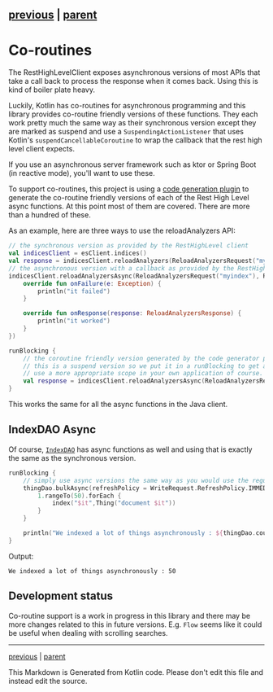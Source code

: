 [previous](search.md) | [parent](index.md)
---

# Co-routines

The RestHighLevelClient exposes asynchronous versions of most APIs that take a call back to process
the response when it comes back. Using this is kind of boiler plate heavy. 

Luckily, Kotlin has co-routines for asynchronous programming and this library provides co-routine 
friendly versions of these functions. They each work pretty much the same way as their synchronous 
version except they are marked as suspend and use a `SuspendingActionListener` that uses Kotlin's
`suspendCancellableCoroutine` to wrap the callback that the rest high level client expects.

If you use an asynchronous server framework such as ktor or Spring Boot (in reactive mode), you'll
want to use these.

To support co-routines, this project is using a 
[code generation plugin](https://github.com/jillesvangurp/es-kotlin-codegen-plugin) 
to generate the co-routine friendly versions of each of the
Rest High Level async functions. At this point most of them are covered. There are more than a hundred 
of these. 

As an example, here are three ways to use the reloadAnalyzers API:

```kotlin
// the synchronous version as provided by the RestHighLevel client
val indicesClient = esClient.indices()
val response = indicesClient.reloadAnalyzers(ReloadAnalyzersRequest("myindex"), RequestOptions.DEFAULT)
// the asynchronous version with a callback as provided by the RestHighLevel client
indicesClient.reloadAnalyzersAsync(ReloadAnalyzersRequest("myindex"), RequestOptions.DEFAULT, object : ActionListener<ReloadAnalyzersResponse> {
    override fun onFailure(e: Exception) {
        println("it failed")
    }

    override fun onResponse(response: ReloadAnalyzersResponse) {
        println("it worked")
    }
})

runBlocking {
    // the coroutine friendly version generated by the code generator plugin
    // this is a suspend version so we put it in a runBlocking to get a coroutine scope
    // use a more appropriate scope in your own application of course.
    val response = indicesClient.reloadAnalyzersAsync(ReloadAnalyzersRequest("myindex"), RequestOptions.DEFAULT)
}
```

This works the same for all the async functions in the Java client. 

## IndexDAO Async

Of course, [`IndexDAO`](https://github.com/jillesvangurp/es-kotlin-wrapper-client/tree/master/src/main/kotlin/io/inbot/eskotlinwrapper/IndexDAO.kt) has async functions as well and using that is 
exactly the same as the synchronous version.

```kotlin
runBlocking {
    // simply use async versions the same way as you would use the regular versions
    thingDao.bulkAsync(refreshPolicy = WriteRequest.RefreshPolicy.IMMEDIATE) {
        1.rangeTo(50).forEach {
            index("$it",Thing("document $it"))
        }
    }

    println("We indexed a lot of things asynchronously : ${thingDao.countAsync()}")
}
```

Output:

```
We indexed a lot of things asynchronously : 50

```

## Development status

Co-routine support is a work in progress in this library and there may be more changes
related to this in future versions. E.g. `Flow` seems like it could be useful when dealing
with scrolling searches.


---

[previous](search.md) | [parent](index.md)

This Markdown is Generated from Kotlin code. Please don't edit this file and instead edit the source.